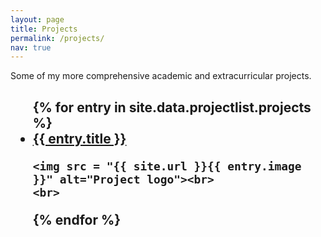 ```yaml
---
layout: page
title: Projects
permalink: /projects/
nav: true
---
```


Some of my more comprehensive academic and extracurricular projects.

<h2>
<ul>
{% for entry in site.data.projectlist.projects %}
    <li><a href="{{ entry.url }}"> {{ entry.title }}</a></li>
    
    <img src = "{{ site.url }}{{ entry.image }}" alt="Project logo"><br>
    <br> 
{% endfor %}
</ul>
</h2>
